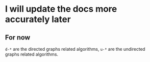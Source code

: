 # I will update the docs more accurately later

## For now

`d-*` are the directed graphs related algorithms, `u-*` are the undirected graphs related algorithms.
